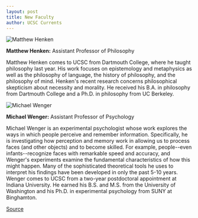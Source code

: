 ```yaml
---
layout: post
title: New Faculty
author: UCSC Currents
---
```


![Matthew Henken][1]

**Matthew Henken:** Assistant Professor of Philosophy

Matthew Henken comes to UCSC from Dartmouth College, where he taught philosophy last year. His work focuses on epistemology and metaphysics as well as the philosophy of language, the history of philosophy, and the philosophy of mind. Henken's recent research concerns philosophical skepticism about necessity and morality. He received his B.A. in philosophy from Dartmouth College and a Ph.D. in philosophy from UC Berkeley.

![Michael Wenger][2]

**Michael Wenger:** Assistant Professor of Psychology

Michael Wenger is an experimental psychologist whose work explores the ways in which people perceive and remember information. Specifically, he is investigating how perception and memory work in allowing us to process faces (and other objects) and to become skilled. For example, people--even infants--recognize faces with remarkable speed and accuracy, and Wenger's experiments examine the fundamental characteristics of how this might happen. Many of the sophisticated theoretical tools he uses to interpret his findings have been developed in only the past 5-10 years. Wenger comes to UCSC from a two-year postdoctoral appointment at Indiana University. He earned his B.S. and M.S. from the University of Washington and his Ph.D. in experimental psychology from SUNY at Binghamton.

[1]: http://www1.ucsc.edu/oncampus/art/henken_matthew.gif
[2]: http://www1.ucsc.edu/oncampus/art/wenger_michael.gif

[Source](http://www1.ucsc.edu/oncampus/currents/97-11-03/newfac.htm "Permalink to Matthew Henken, Michael Wenger: 11-03-97")
